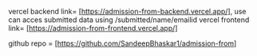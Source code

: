 vercel backend link= [https://admission-from-backend.vercel.app/], use can acces submitted data using /submitted/name/emailid
vercel frontend link= [https://admission-from-frontend.vercel.app/]

github repo = [https://github.com/SandeepBhaskar1/admission-from]